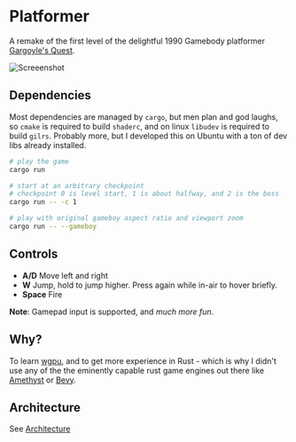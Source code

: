 # Platformer
A remake of the first level of the delightful 1990 Gamebody platformer [Gargoyle's Quest](https://en.wikipedia.org/wiki/Gargoyle%27s_Quest).

![Screeenshot](README_assets/ggq.gif)

## Dependencies

Most dependencies are managed by `cargo`, but men plan and god laughs, so `cmake` is required to build `shaderc`, and on linux `libudev` is required to build `gilrs`. Probably more, but I developed this on Ubuntu with a ton of dev libs already installed.


```bash
# play the game
cargo run

# start at an arbitrary checkpoint
# checkpoint 0 is level start, 1 is about halfway, and 2 is the boss
cargo run -- -c 1

# play with original gameboy aspect ratio and viewport zoom
cargo run -- --gameboy
```
## Controls
- **A/D** Move left and right
- **W** Jump, hold to jump higher. Press again while in-air to hover briefly.
- **Space** Fire

**Note**: Gamepad input is supported, and *much more fun*.

## Why?

To learn [wgpu](https://github.com/gfx-rs/wgpu), and to get more experience in Rust - which is why I didn't use any of the the eminently capable rust game engines out there like [Amethyst](https://amethyst.rs/) or [Bevy](https://bevyengine.org/).

## Architecture

See [Architecture](ARCH.md)
